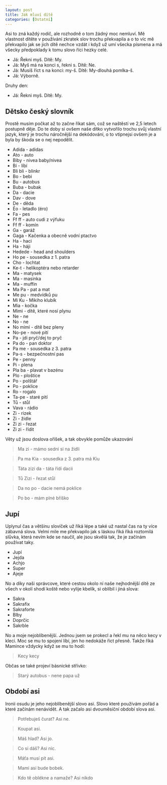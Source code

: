 ```yaml
---
layout: post
title: Jak mluví dítě
categories: [Ostatní]
---
```

Asi to zná každý rodič, ale rozhodně o tom žádný moc nemluví. Mě vlastnost dítěte v používání zkratek slov trochu překvapila a o to víc mě překvapilo jak se jich dítě nechce vzdát i když už umí všecka písmena a má všecky předpoklady k tomu slovo říci hezky celé.

* Já: Řekni myš. Dítě: My.
* Já: Myš má na konci s, řekni s. Dítě: Ne.
* Já: Musíš říct s na konci: my-š. Dítě: My-dlouhá pomlka-š.
* Já: Výborně.

Druhy den:
* Já: Řekni myš. Dítě: My.

## Dětsko český slovník

Prostě musím počkat až to začne říkat sám, což se naštěstí ve 2,5 letech postupně děje. Do te doby si ovšem naše dítko vytvořilo trochu svůj vlastní jazyk, který je trochu náročnější na dekódování, o to vtipnejsi ovšem je a byla by škoda se o nej nepodělit.

* Adida - adidas
* Ato - auto 
* Biby - nivea baby/nivea
* Bí - líbí
* Bli bli - blinkr
* Bo - bebi
* Bu - autobus
* Buba - bubak
* Da - dacie
* Dav - dove
* De - děda
* Éo - letadlo (éro)
* Fa - pes
* Ff ff - auto cudi z výfuku
* Ff ff - komín
* Ga - garáž
* Gaga - Kačenka a obecně vodní ptactvo
* Ha - haci
* Ha - háji
* Hedede - head and shoulders
* Ho pe - sousedka z 1. patra
* Cho - lochtat
* Ke-t - helikoptéra nebo retarder
* Ma - matysek
* Ma - masinka
* Ma - muffin
* Ma Pa - pat a mat
* Me pu - medvídků pu
* Mi Ku - Mikiho klubík
* Mia - kočka
* Mimi - dítě, které nosí plynu
* Ne - ne
* No - ne
* No mimi - dítě bez pleny
* No-pe - nové pití
* Pa - jdi pryč/dej to pryč
* Pa do - pan doktor
* Pa me - sousedka z 3. patra
* Pa-s - bezpečnostní pas
* Pe - penny
* Pi - plena
* Pla ba - plavat v bazénu
* Plo - ploštice
* Po - polštář
* Po - poklice
* Ro - rogalo
* Ta-pe - staré pití
* Tů - stůl
* Vava - rádio
* Zi - rizek
* Zi - židle
* Zi zi - řezat
* Zi zi - řídit

Věty už jsou doslova oříšek, a tak obvykle pomůže ukazování

> Ma zi - mámo sedni si na židli

> Pa ma Kia - sousedka z 3. patra má Kiu

> Táta zizi da - táta řídí dacii

> Tů Zizi - řezat stůl

> Da no po - dacie nemá poklice

> Po bo - mám plné bříško

## Jupí

Uplynul čas a většinu slovíček už říká lépe a také už nastal čas na ty více zábavná slova. Velmi mile me překvapilo jak s láskou říká říká roztomilá slůvka, která nevím kde se naučil, ale jsou skvělá tak, že je začínám používat taky.

* Jupí
* Jejda
* Achjo
* Super
* Ajeje

No a díky naši správcove, které cestou okolo ní naše nejhodnější dítě ze všech v okolí shodí koště nebo vylije kbelík, si oblíbil i jiná slova:

* Sakra
* Sakrafix
* Sakraforte
* Blby
* Doprčic
* Sakrble

No a moje nejoblíbenější. Jednou jsem se prokecl a řekl mu na něco kecy v kleci. Moc se mu to spojení líbí, jen ho nedokáže řict přesně. Takže říká Mamince vždycky když se mu to hodí:
> Kecy kecy

Občas se také projeví básnické střívko:
> Starý autobus - nene papa už

## Období asi

Ironii osudu je jeho nejoblíbenější slovo asi. Slovo které používám pořád a které začínám nenávidět. A tak začalo asi dvouměsiční období slova asi.

> Potřebuješ čurat? Asi ne.

> Koupat asi.

> Máš hlad? Asi jo.

> Co si dáš? Asi nic.

> Máťa musí pít asi.

> Mami asi bude bobek.

> Kdo tě oblékne a namaže? Asi nikdo 
